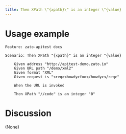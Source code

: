 ```yaml
---
title: Then XPath \"{xpath}\" is an integer \"{value}
---
```


Usage example
=============

    Feature: zato-apitest docs

    Scenario: Then XPath "{xpath}" is an integer "{value}

        Given address "http://apitest-demo.zato.io"
        Given URL path "/demo/xml2"
        Given format "XML"
        Given request is "<req><howdy>foo</howdy></req>"

        When the URL is invoked

        Then XPath "//code" is an integer "0"

Discussion
==========

(None)
